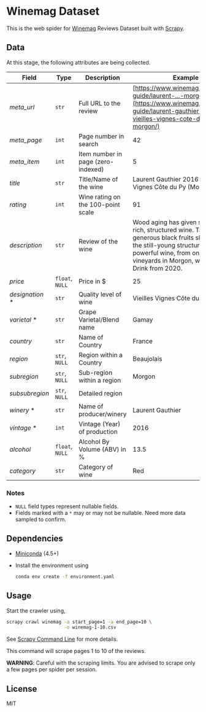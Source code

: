 # Winemag Dataset

This is the web spider for [Winemag](https://www.winemag.com/) Reviews Dataset
built with [Scrapy](https://scrapy.org/).

## Data

At this stage, the following attributes are being collected.

| **Field**  | **Type**  | **Description**  | **Example**  |
|---|---|---|---|
| _meta_url_  | `str`  | Full URL to the review  |  [https://www.winemag.com/buying-guide/laurent-...-morgon/](https://www.winemag.com/buying-guide/laurent-gauthier-2016-vieilles-vignes-cote-du-py-morgon/) |
| _meta_page_  | `int`  | Page number in search  |  42 |
| _meta_item_  | `int`  |  Item number in page (zero-indexed) | 5  |
| _title_  | `str` | Title/Name of the wine  | Laurent Gauthier 2016 Vieilles Vignes Côte du Py (Morgon)  |
| _rating_  | `int` | Wine rating on the 100-point scale  | 91 |
| _description_  | `str` | Review of the wine  | Wood aging has given spice to this rich, structured wine. Tannins and generous black fruits show through the still-young structure. This powerful wine, from one of the top vineyards in Morgon, will age well. Drink from 2020. |
| _price_  | `float`, `NULL` | Price in $ |  25  |
| _designation_ *  | `str`  | Quality level of wine  | Vieilles Vignes Côte du Py |
| _varietal_ * | `str`  | Grape Varietal/Blend name  | Gamay |
| _country_  | `str`  | Name of Country  | France |
| _region_  | `str`, `NULL`  | Region within a Country  | Beaujolais  |
| _subregion_  | `str`, `NULL`  | Sub-region within a region  | Morgon  |
| _subsubregion_  | `str`, `NULL`  | Detailed region  |  |
| _winery_ * | `str`  |  Name of producer/winery | Laurent Gauthier |
| _vintage_ *  | `int`  | Vintage (Year) of production  | 2016  |
| _alcohol_  | `float`, `NULL`  | Alcohol By Volume (ABV) in %  | 13.5  |
| _category_ | `str`  |  Category of wine | Red |

### Notes

* `NULL` field types represent nullable fields.
* Fields marked with a `*` may or may not be nullable. Need more data sampled to confirm.

## Dependencies

* [Miniconda](https://docs.conda.io/en/latest/miniconda.html) (4.5+)

* Install the environment using
  ```bash
  conda env create -f environment.yaml
  ```

## Usage

Start the crawler using,

```bash
scrapy crawl winemag -a start_page=1 -a end_page=10 \
                     -o winemag-1-10.csv
```

See [Scrapy Command Line](https://docs.scrapy.org/en/latest/topics/commands.html)
for more details.

This command will scrape pages 1 to 10 of the reviews.

**WARNING**: Careful with the scraping limits. You are advised to scrape only a 
few pages per spider per session.

## License

MIT
